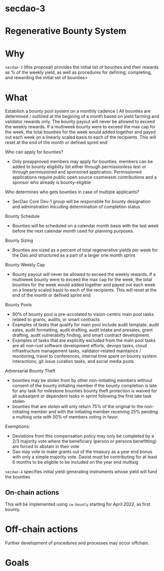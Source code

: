 
# secdao-3

# Regenerative Bounty System 

# Why
`secdao-3` (this proposal) provides the initial list of bounties and their rewards as % of the weekly yield, as well as procedures for defining, completing, and rewarding the initial set of bounties>

# What

Estabilish a bounty pool system on a monthly cadence ( All bounties are determined / outlined at the begining of a month based on yield farming and validator rewards only. The bounty payout will never be allowed to exceed the weekly rewards. If a multiweek bounty were to exceed the max cap for the week, the total bounties for the week would added together and payed out each week on a linearly scaled basis to each of the recipients. This will reset at the end of the month or defined sprint end

Who can apply for bounties?
* Only preapproved members may apply for bounties.  members can be added to bounty eligibilty list either through permissionless test or through permissioned and sponsored application.  Permissioned applications require public open source cosmwasm contributions and a sponsor who already is bounty-eligible 

Who determines who gets bounties in case of multiple applicants?
* SecDao Core Dev-1 group will be responsbile for bounty designation and adminstration inlcuding determination of completion status

Bounty Schedule
* Bounties will be scheduled on a calendar month basis with the last week before the next calendar month used for planning purposes. 

Bounty Sizing
* Bounties are sized as a percent of total regenerative yields per week for the Dao and structured as a part of a larger one month sprint

Bounty Weekly Cap
* Bounty payout will never be allowed to exceed the weekly rewards. If a multiweek bounty were to exceed the max cap for the week, the total bounties for the week would added together and payed out each week on a linearly scaled basis to each of the recipients. This will reset at the end of the month or defined sprint end

Bounty Pools
* 90% of bounty pool is pre-accolated to vision-centric main pool tasks related to grants, audits, or smart contracts
* Examples of tasks that qualify for main pool include audit template, audit sales, audit formatting, audit drafting, audit intake and presales, grant drafting, audit vulnerabilty finding, and smart contract development.
* Examples of tasks that are explicitly excluded from the main pool tasks are all non-rust software development efforts, devops tasks, cloud infrastructure management tasks, validator-related maintaince / monitoring, travel to conferences, internal time spent on bounty system interactions, git issue curation tasks, and social media posts

Adversarial Bounty Theft
* bounties may be stolen from by other non-initiating members without consent of the bounty initiating member if the bounty completion is late for any task for milestone bounties bounty theft protection is waived for all subseqent or dependent tasks in sprint following the first late task stolen
* bounties that are stolen will only return 75% of the original to the non-initiating member and with the initiating member receiving 25% pending a multisig vote with 50% of members voting in favor.

Exemptions:
* Deviations from this compensation policy may only be completed by a 2/3 majority vote where the beneficiary (person or persons benefitting) are forced to abstain in their vote
* Dao may vote to make grants out of the treasury as a year end bonus with only a simple majority vote. Daoist must be contributing for at least 6 months to be eligbile to be included on the year end multisig

`secdao-4` specifies initial yield-generating instruments whose yield will fund the bounties

## On-chain actions

This will be implemented using `cw-bounty` starting for April 2022, as first bounty.  

# Off-chain actions

Further development of procedures and processes may occur offchain.

# Goals
